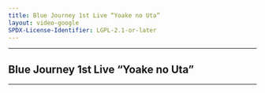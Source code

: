 ```yaml
---
title: Blue Journey 1st Live “Yoake no Uta”
layout: video-google
SPDX-License-Identifier: LGPL-2.1-or-later
---
```


---

## Blue Journey 1st Live “Yoake no Uta”

<div class="container">
  <video-js id="my-video" class="vjs-fluid vjs-layout-medium" controls preload="auto" poster="/assets/images/holoblue.jpg">
    <source src="https://aympnyt-my.sharepoint.com/:v:/g/personal/peekaboo_xx58j_onmicrosoft_com/EV2jtdnYHq9FjBR2OXeaEb4BOLCkMBmntVXB_yE5nkLILQ?download=1" type="video/mp4"/>
  </video-js>
</div>

---
